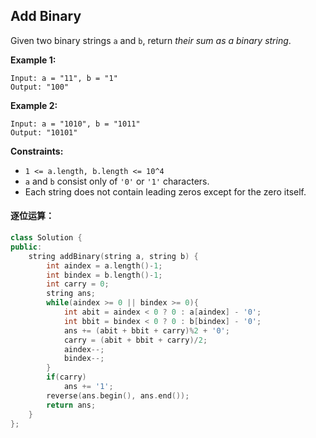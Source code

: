 ## Add Binary

Given two binary strings `a` and `b`, return *their sum as a binary string*.

**Example 1:**

```
Input: a = "11", b = "1"
Output: "100"
```

**Example 2:**

```
Input: a = "1010", b = "1011"
Output: "10101"
```

**Constraints:**

- `1 <= a.length, b.length <= 10^4`
- `a` and `b` consist only of `'0'` or `'1'` characters.
- Each string does not contain leading zeros except for the zero itself.

#### 逐位运算：

```c++
class Solution {
public:
    string addBinary(string a, string b) {
        int aindex = a.length()-1;
        int bindex = b.length()-1;
        int carry = 0;
        string ans;
        while(aindex >= 0 || bindex >= 0){
            int abit = aindex < 0 ? 0 : a[aindex] - '0';
            int bbit = bindex < 0 ? 0 : b[bindex] - '0';
            ans += (abit + bbit + carry)%2 + '0';
            carry = (abit + bbit + carry)/2;
            aindex--;
            bindex--;
        }
        if(carry)
            ans += '1';
        reverse(ans.begin(), ans.end());
        return ans;
    }
};
```

